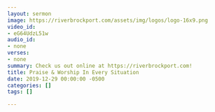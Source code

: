 ```yaml
---
layout: sermon
image: https://riverbrockport.com/assets/img/logos/logo-16x9.png
video_id:
- eG64UdzL51w
audio_id:
- none
verses:
- none
summary: Check us out online at https://riverbrockport.com!
title: Praise & Worship In Every Situation
date: 2019-12-29 00:00:00 -0500
categories: []
tags: []

---
```

